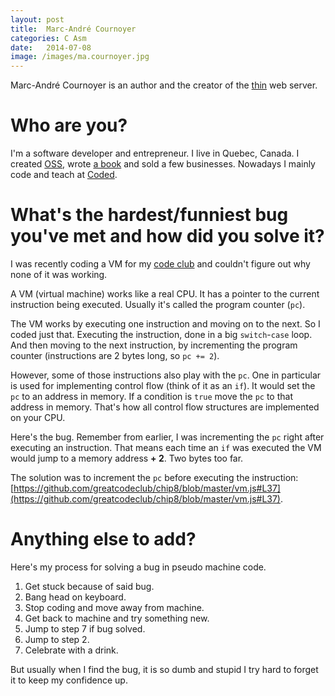 ```yaml
---
layout: post
title:  Marc-André Cournoyer
categories: C Asm
date:   2014-07-08
image: /images/ma.cournoyer.jpg
---
```

Marc-André Cournoyer is an author and the creator of the [thin](http://code.macournoyer.com/thin/) web server.

<!-- more -->

# Who are you?

I'm a software developer and entrepreneur. I live in Quebec, Canada.
I created [OSS](http://code.macournoyer.com/thin/), wrote [a book](http://createyourproglang.com/) and sold a few businesses.
Nowadays I mainly code and teach at [Coded](http://codedinc.com/).

# What's the hardest/funniest bug you've met and how did you solve it?

I was recently coding a VM for my [code club](http://www.greatcodeclub.com/) and couldn't figure out why none of it was working.

A VM (virtual machine) works like a real CPU. It has a pointer to the current instruction being executed. Usually it's called the program counter (`pc`).

The VM works by executing one instruction and moving on to the next. So I coded just that. Executing the instruction, done in a big `switch`-`case` loop. And then moving to the next instruction, by incrementing the program counter (instructions are 2 bytes long, so `pc += 2`).

However, some of those instructions also play with the `pc`. One in particular is used for implementing control flow (think of it as an `if`). It would set the `pc` to an address in memory. If a condition is `true` move the `pc` to that address in memory. That's how all control flow structures are implemented on your CPU.

Here's the bug. Remember from earlier, I was incrementing the `pc` right after executing an instruction. That means each time an `if` was executed the VM would jump to a memory address **+ 2**. Two bytes too far.

The solution was to increment the `pc` before executing the instruction: [https://github.com/greatcodeclub/chip8/blob/master/vm.js#L37](https://github.com/greatcodeclub/chip8/blob/master/vm.js#L37).

# Anything else to add?

Here's my process for solving a bug in pseudo machine code.

1. Get stuck because of said bug.
2. Bang head on keyboard.
3. Stop coding and move away from machine.
4. Get back to machine and try something new.
5. Jump to step 7 if bug solved.
6. Jump to step 2.
7. Celebrate with a drink.

But usually when I find the bug, it is so dumb and stupid I try hard to forget it to keep my confidence up.

